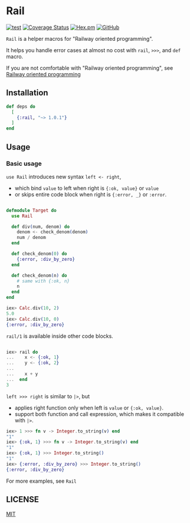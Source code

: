 # Rail

[![test](https://github.com/jechol/rail/actions/workflows/test.yml/badge.svg)](https://github.com/jechol/rail/actions/workflows/test.yml)
[![Coverage Status](https://coveralls.io/repos/github/jechol/rail/badge.svg?branch=main)](https://coveralls.io/github/jechol/rail?branch=main)
[![Hex.pm](https://img.shields.io/hexpm/v/rail)](https://hex.pm/packages/rail)
[![GitHub](https://img.shields.io/github/license/jechol/rail)](https://github.com/jechol/rail/blob/main/LICENSE)

`Rail` is a helper macros for "Railway oriented programming".

It helps you handle error cases at almost no cost with `rail`, `>>>`, and `def` macro.

If you are not comfortable with "Railway oriented programming", see [Railway oriented programming](https://www.youtube.com/watch?v=fYo3LN9Vf_M)

## Installation

```elixir
def deps do
  [
    {:rail, "~> 1.0.1"}
  ]
end
```

## Usage

### Basic usage

`use Rail` introduces new syntax `left <- right`,

- which bind `value` to left when right is `{:ok, value}` or `value`
- or skips entire code block when right is `{:error, _}` or `:error`.

```elixir

defmodule Target do
  use Rail

  def div(num, denom) do
    denom <- check_denom(denom)
    num / denom
  end

  def check_denom(0) do
    {:error, :div_by_zero}
  end

  def check_denom(n) do
    # same with {:ok, n}
    n
  end
end

iex> Calc.div(10, 2)
5.0
iex> Calc.div(10, 0)
{:error, :div_by_zero}
```

`rail/1` is available inside other code blocks.

```elixir

iex> rail do
...    x <- {:ok, 1}
...    y <- {:ok, 2}
...
...    x + y
...  end
3
```

`left >>> right` is similar to `|>`, but

- applies right function only when left is `value` or `{:ok, value}`.
- support both function and call expression, which makes it compatible with `|>`.

```elixir
iex> 1 >>> fn v -> Integer.to_string(v) end
"1"
iex> {:ok, 1} >>> fn v -> Integer.to_string(v) end
"1"
iex> {:ok, 1} >>> Integer.to_string()
"1"
iex> {:error, :div_by_zero} >>> Integer.to_string()
{:error, :div_by_zero}
```

For more examples, see `Rail`

## LICENSE

[MIT](./LICENSE)
